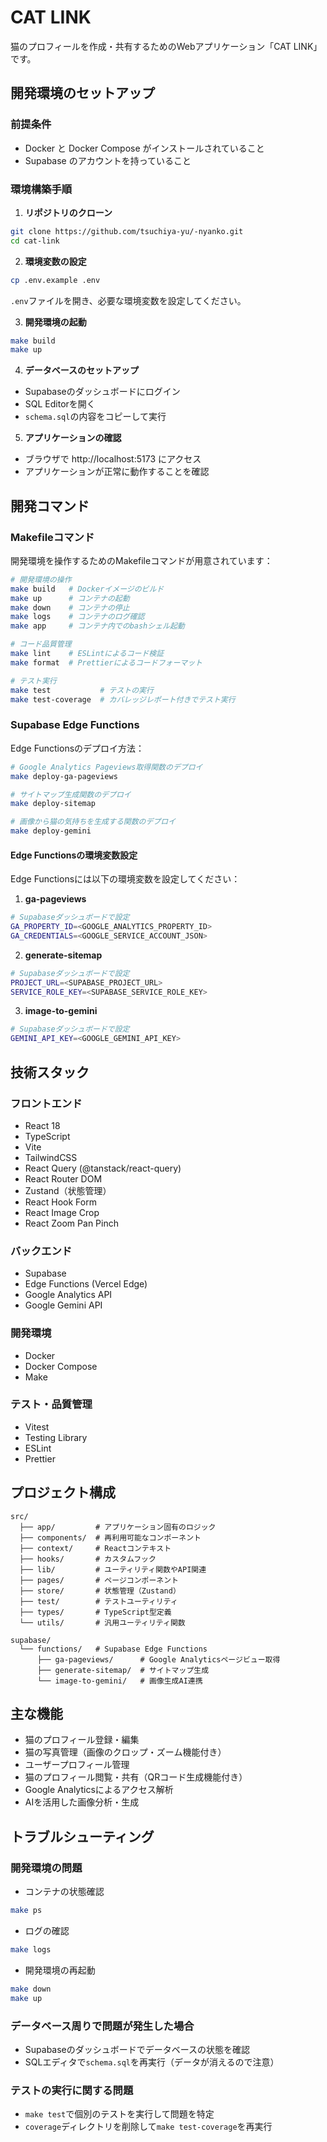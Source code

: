 # CAT LINK

猫のプロフィールを作成・共有するためのWebアプリケーション「CAT LINK」です。

## 開発環境のセットアップ

### 前提条件

- Docker と Docker Compose がインストールされていること
- Supabase のアカウントを持っていること

### 環境構築手順

1. **リポジトリのクローン**
```bash
git clone https://github.com/tsuchiya-yu/-nyanko.git
cd cat-link
```

2. **環境変数の設定**
```bash
cp .env.example .env
```
`.env`ファイルを開き、必要な環境変数を設定してください。

3. **開発環境の起動**
```bash
make build
make up
```

4. **データベースのセットアップ**
- Supabaseのダッシュボードにログイン
- SQL Editorを開く
- `schema.sql`の内容をコピーして実行

5. **アプリケーションの確認**
- ブラウザで http://localhost:5173 にアクセス
- アプリケーションが正常に動作することを確認

## 開発コマンド

### Makefileコマンド
開発環境を操作するためのMakefileコマンドが用意されています：

```bash
# 開発環境の操作
make build   # Dockerイメージのビルド
make up      # コンテナの起動
make down    # コンテナの停止
make logs    # コンテナのログ確認
make app     # コンテナ内でのbashシェル起動

# コード品質管理
make lint    # ESLintによるコード検証
make format  # Prettierによるコードフォーマット

# テスト実行
make test           # テストの実行
make test-coverage  # カバレッジレポート付きでテスト実行
```

### Supabase Edge Functions

Edge Functionsのデプロイ方法：

```bash
# Google Analytics Pageviews取得関数のデプロイ
make deploy-ga-pageviews

# サイトマップ生成関数のデプロイ
make deploy-sitemap

# 画像から猫の気持ちを生成する関数のデプロイ
make deploy-gemini
```

#### Edge Functionsの環境変数設定

Edge Functionsには以下の環境変数を設定してください：

1. **ga-pageviews**
```bash
# Supabaseダッシュボードで設定
GA_PROPERTY_ID=<GOOGLE_ANALYTICS_PROPERTY_ID>
GA_CREDENTIALS=<GOOGLE_SERVICE_ACCOUNT_JSON>
```

2. **generate-sitemap**
```bash
# Supabaseダッシュボードで設定
PROJECT_URL=<SUPABASE_PROJECT_URL>
SERVICE_ROLE_KEY=<SUPABASE_SERVICE_ROLE_KEY>
```

3. **image-to-gemini**
```bash
# Supabaseダッシュボードで設定
GEMINI_API_KEY=<GOOGLE_GEMINI_API_KEY>
```

## 技術スタック

### フロントエンド
- React 18
- TypeScript
- Vite
- TailwindCSS
- React Query (@tanstack/react-query)
- React Router DOM
- Zustand（状態管理）
- React Hook Form
- React Image Crop
- React Zoom Pan Pinch

### バックエンド
- Supabase
- Edge Functions (Vercel Edge)
- Google Analytics API
- Google Gemini API

### 開発環境
- Docker
- Docker Compose
- Make

### テスト・品質管理
- Vitest
- Testing Library
- ESLint
- Prettier

## プロジェクト構成

```
src/
  ├── app/         # アプリケーション固有のロジック
  ├── components/  # 再利用可能なコンポーネント
  ├── context/     # Reactコンテキスト
  ├── hooks/       # カスタムフック
  ├── lib/         # ユーティリティ関数やAPI関連
  ├── pages/       # ページコンポーネント
  ├── store/       # 状態管理（Zustand）
  ├── test/        # テストユーティリティ
  ├── types/       # TypeScript型定義
  └── utils/       # 汎用ユーティリティ関数

supabase/
  └── functions/   # Supabase Edge Functions
      ├── ga-pageviews/      # Google Analyticsページビュー取得
      ├── generate-sitemap/  # サイトマップ生成
      └── image-to-gemini/   # 画像生成AI連携
```

## 主な機能

- 猫のプロフィール登録・編集
- 猫の写真管理（画像のクロップ・ズーム機能付き）
- ユーザープロフィール管理
- 猫のプロフィール閲覧・共有（QRコード生成機能付き）
- Google Analyticsによるアクセス解析
- AIを活用した画像分析・生成

## トラブルシューティング

### 開発環境の問題
- コンテナの状態確認
```bash
make ps
```
- ログの確認
```bash
make logs
```
- 開発環境の再起動
```bash
make down
make up
```

### データベース周りで問題が発生した場合
- Supabaseのダッシュボードでデータベースの状態を確認
- SQLエディタで`schema.sql`を再実行（データが消えるので注意）

### テストの実行に関する問題
- `make test`で個別のテストを実行して問題を特定
- `coverage`ディレクトリを削除して`make test-coverage`を再実行
